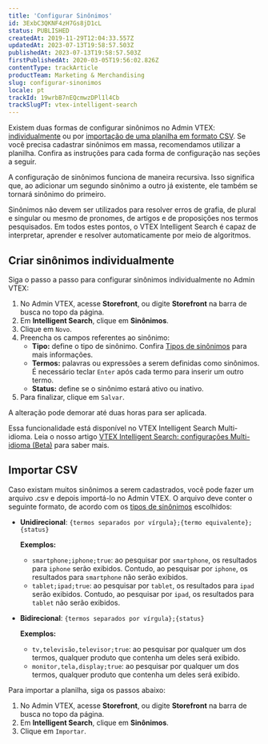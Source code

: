 ```yaml
---
title: 'Configurar Sinônimos'
id: 3ExbC3QKNF4zH7Gs8jD1cL
status: PUBLISHED
createdAt: 2019-11-29T12:04:33.557Z
updatedAt: 2023-07-13T19:58:57.503Z
publishedAt: 2023-07-13T19:58:57.503Z
firstPublishedAt: 2020-03-05T19:56:02.826Z
contentType: trackArticle
productTeam: Marketing & Merchandising
slug: configurar-sinonimos
locale: pt
trackId: 19wrbB7nEQcmwzDPl1l4Cb
trackSlugPT: vtex-intelligent-search
---
```


Existem duas formas de configurar sinônimos no Admin VTEX: [individualmente](#criar-sinonimos-individualmente) ou por [importação de uma planilha em formato CSV](#importar-csv). Se você precisa cadastrar sinônimos em massa, recomendamos utilizar a planilha. Confira as instruções para cada forma de configuração nas seções a seguir.

A configuração de sinônimos funciona de maneira recursiva. Isso significa que, ao adicionar um segundo sinônimo a outro já existente, ele também se tornará sinônimo do primeiro. 

<div class="alert alert-info" role="alert">
<p>Sinônimos não devem ser utilizados para resolver erros de grafia, de plural e singular ou mesmo de pronomes, de artigos e de proposições nos termos pesquisados. Em todos estes pontos, o VTEX Intelligent Search é capaz de interpretar, aprender e resolver automaticamente por meio de algoritmos.</p>
</div>

## Criar sinônimos individualmente

Siga o passo a passo para configurar sinônimos individualmente no Admin VTEX:

1. No Admin VTEX, acesse __Storefront__, ou digite __Storefront__ na barra de busca no topo da página.
2. Em **Intelligent Search**, clique em **Sinônimos**.
3. Clique em `Novo`.
4. Preencha os campos referentes ao sinônimo:
   - __Tipo:__ define o tipo de sinônimo. Confira [Tipos de sinônimos](https://help.vtex.com/pt/tracks/vtex-intelligent-search--19wrbB7nEQcmwzDPl1l4Cb/1pxAWPEglBey1UFdvcetZV#tipos-de-sinonimos) para mais informações.
   - __Termos:__ palavras ou expressões a serem definidas como sinônimos. É necessário teclar `Enter` após cada termo para inserir um outro termo.
   - __Status:__ define se o sinônimo estará ativo ou inativo.
5. Para finalizar, clique em `Salvar`.

A alteração pode demorar até duas horas para ser aplicada.

<div class = "alert alert-info">
  <p>Essa funcionalidade está disponível no VTEX Intelligent Search Multi-idioma. Leia o nosso artigo <a href="https://help.vtex.com/pt/tutorial/vtex-intelligent-search-configuracoes-multi-idioma-beta--2WahlTESLXIJ9XBdQMdTYO#sinonimos">VTEX Intelligent Search: configurações Multi-idioma (Beta)</a> para saber mais.</p>
</div>

## Importar CSV

Caso existam muitos sinônimos a serem cadastrados, você pode fazer um arquivo .csv e depois importá-lo no Admin VTEX. O arquivo deve conter o seguinte formato, de acordo com os [tipos de sinônimos](https://help.vtex.com/pt/tracks/vtex-intelligent-search--19wrbB7nEQcmwzDPl1l4Cb/1pxAWPEglBey1UFdvcetZV#tipos-de-sinonimos) escolhidos:

 - **Unidirecional**: `{termos separados por vírgula};{termo equivalente};{status}`

   __Exemplos:__

    - `smartphone;iphone;true`: ao pesquisar por `smartphone`, os resultados para `iphone` serão exibidos. Contudo, ao pesquisar por `iphone`, os resultados para `smartphone` não serão exibidos.
    - `tablet;ipad;true`: ao pesquisar por `tablet`, os resultados para `ipad` serão exibidos. Contudo, ao pesquisar por `ipad`, os resultados para `tablet` não serão exibidos.

 - **Bidirecional**: `{termos separados por vírgula};{status}`

   __Exemplos:__

    - `tv,televisão,televisor;true`: ao pesquisar por qualquer um dos termos, qualquer produto que contenha um deles será exibido.
    - `monitor,tela,display;true`: ao pesquisar por qualquer um dos termos, qualquer produto que contenha um deles será exibido.

Para importar a planilha, siga os passos abaixo:

1. No Admin VTEX, acesse __Storefront__, ou digite __Storefront__ na barra de busca no topo da página.
2. Em **Intelligent Search**, clique em **Sinônimos**.
3. Clique em `Importar`.

